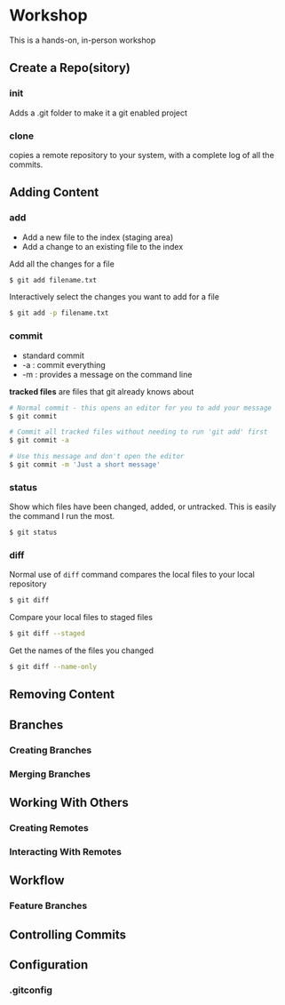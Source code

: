 # Workshop

This is a hands-on, in-person workshop

## Create a Repo(sitory)

### init

Adds a .git folder to make it a git enabled project


### clone

copies a remote repository to your system,
with a complete log of all the commits.


## Adding Content

### add

* Add a new file to the index (staging area)
* Add a change to an existing file to the index

Add all the changes for a file

```bash
$ git add filename.txt
```

Interactively select the changes you want to add for a file

```bash
$ git add -p filename.txt
```


### commit

* standard commit
* -a : commit everything
* -m : provides a message on the command line

**tracked files** are files that git already knows about

```bash
# Normal commit - this opens an editor for you to add your message
$ git commit

# Commit all tracked files without needing to run 'git add' first
$ git commit -a

# Use this message and don't open the editor
$ git commit -m 'Just a short message'
```

### status

Show which files have been changed, added, or untracked. This is easily the command I run the most.

```bash
$ git status
```

### diff

Normal use of `diff` command compares the local files to your local repository

```bash
$ git diff
```

Compare your local files to staged files

```bash
$ git diff --staged
```

Get the names of the files you changed

```bash
$ git diff --name-only
```



## Removing Content


## Branches

### Creating Branches

### Merging Branches


## Working With Others

### Creating Remotes

### Interacting With Remotes


## Workflow

### Feature Branches


## Controlling Commits


## Configuration

### .gitconfig


